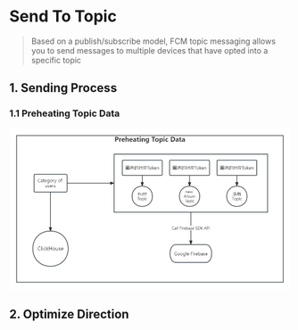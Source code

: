 # Send To Topic
> Based on a publish/subscribe model, FCM topic messaging allows you to send messages to multiple devices that have opted into a specific topic

## 1. Sending Process

### 1.1 Preheating Topic Data

![Fcm Pushing Design (3) - Preheating Topic Data](../../Material/image/Fcm%20Pushing%20Design%20(3)%20-%20Preheating%20Topic%20Data.png)


## 2. Optimize Direction